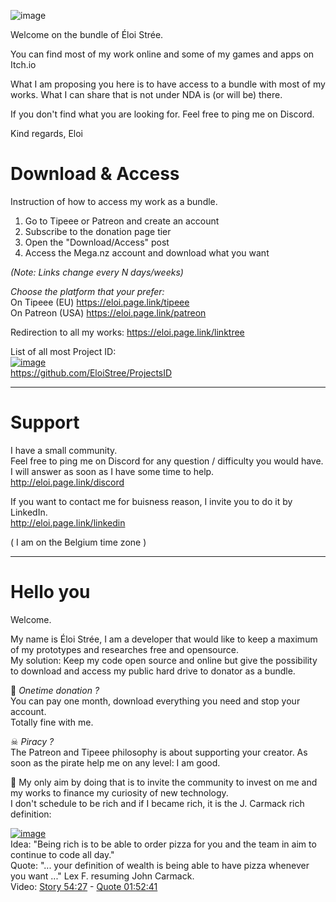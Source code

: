 ![image](https://github.com/EloiStree/EloiStree/assets/20149493/20074260-d058-4de6-aeeb-3e8625e54d74)

Welcome on the bundle of Éloi Strée. 

You can find most of my work online and some of my games and apps on Itch.io

What I am proposing you here is to have access to a bundle with most of my works.
What I can share that is not under NDA is (or will be) there.

If you don't find what you are looking for.
Feel free to ping me on Discord.

Kind regards,
Eloi


# Download & Access

Instruction of how to access my work as a bundle.  
1. Go to Tipeee or Patreon and create an account  
2. Subscribe to the donation page tier  
3. Open the "Download/Access" post  
4. Access the Mega.nz account and download what you want  

_(Note: Links change every N days/weeks)_

*Choose the platform that your prefer:*  
On Tipeee (EU) https://eloi.page.link/tipeee    
On Patreon (USA) https://eloi.page.link/patreon  

Redirection to all my works:
https://eloi.page.link/linktree

List of all most Project ID:  
[![image](https://user-images.githubusercontent.com/20149493/232548105-c5ee7265-bbd5-461e-8406-80c59c3f9277.png)](https://github.com/EloiStree/ProjectsID)  
https://github.com/EloiStree/ProjectsID  


-----------------------

# Support
  
I have a small community.  
Feel free to ping me on Discord for any question / difficulty you would have.  
I will answer as soon as I have some time to help.  
http://eloi.page.link/discord    

If you want to contact me for buisness reason, I invite you to do it by LinkedIn.  
http://eloi.page.link/linkedin  

( I am on the Belgium time zone )  

-----------------------

# Hello you

Welcome.

My name is Éloi Strée, I am a developer that would like to keep a maximum of my prototypes and researches free and opensource.  
My solution: Keep my code open source and online but give the possibility to download and access my public hard drive to donator as a bundle.
  
🤔 _Onetime donation ?_  
You can pay one month, download everything you need and stop your account.  
Totally fine with me.  

☠ _Piracy ?_    
The Patreon and Tipeee philosophy is about supporting your creator. 
As soon as the pirate help me on any level: I am good.    


🏁 My only aim by doing that is to invite the community to invest on me and my works to finance my curiosity of new technology.    
I don't schedule to be rich and if I became rich, it is the J. Carmack rich definition:  

[![image](https://user-images.githubusercontent.com/20149493/228866374-f8f626ed-8906-4519-a12d-32fa2cd1d920.png)](https://youtu.be/I845O57ZSy4?t=3265)   
Idea: "Being rich is to be able to order pizza for you and the team in aim to continue to code all day."  
Quote: "... your definition of wealth is being able to have pizza whenever you want ..." Lex F. resuming John Carmack.  
Video: [Story 54:27](https://youtu.be/I845O57ZSy4?t=3265) - [Quote 01:52:41](https://youtu.be/I845O57ZSy4?t=6758)  



